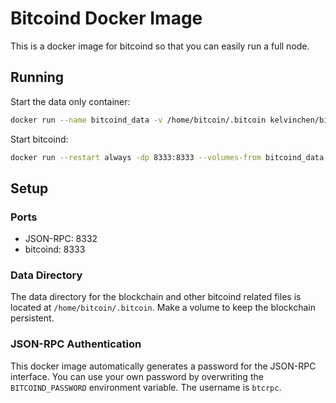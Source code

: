# Bitcoind Docker Image
This is a docker image for bitcoind so that you can easily run a full node.

## Running
Start the data only container:
```bash
docker run --name bitcoind_data -v /home/bitcoin/.bitcoin kelvinchen/bitcoind:latest true
```

Start bitcoind:
```bash
docker run --restart always -dp 8333:8333 --volumes-from bitcoind_data kelvinchen/bitcoind:latest
```

## Setup

### Ports
- JSON-RPC: 8332
- bitcoind: 8333

### Data Directory
The data directory for the blockchain and other bitcoind related files is
located at `/home/bitcoin/.bitcoin`. Make a volume to keep the blockchain
persistent.

### JSON-RPC Authentication
This docker image automatically generates a password for the JSON-RPC
interface. You can use your own password by overwriting the `BITCOIND_PASSWORD`
environment variable. The username is `btcrpc`.
